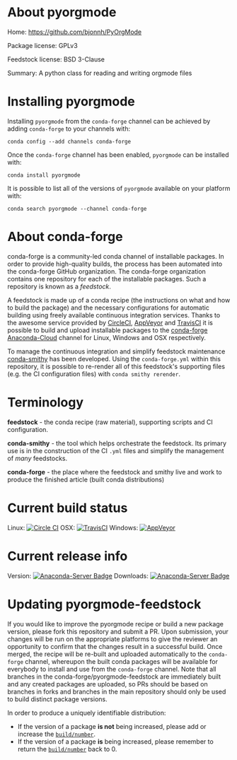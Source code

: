 About pyorgmode
===============

Home: https://github.com/bjonnh/PyOrgMode

Package license: GPLv3

Feedstock license: BSD 3-Clause

Summary: A python class for reading and writing orgmode files



Installing pyorgmode
====================

Installing `pyorgmode` from the `conda-forge` channel can be achieved by adding `conda-forge` to your channels with:

```
conda config --add channels conda-forge
```

Once the `conda-forge` channel has been enabled, `pyorgmode` can be installed with:

```
conda install pyorgmode
```

It is possible to list all of the versions of `pyorgmode` available on your platform with:

```
conda search pyorgmode --channel conda-forge
```


About conda-forge
=================

conda-forge is a community-led conda channel of installable packages.
In order to provide high-quality builds, the process has been automated into the
conda-forge GitHub organization. The conda-forge organization contains one repository
for each of the installable packages. Such a repository is known as a *feedstock*.

A feedstock is made up of a conda recipe (the instructions on what and how to build
the package) and the necessary configurations for automatic building using freely
available continuous integration services. Thanks to the awesome service provided by
[CircleCI](https://circleci.com/), [AppVeyor](http://www.appveyor.com/)
and [TravisCI](https://travis-ci.org/) it is possible to build and upload installable
packages to the [conda-forge](https://anaconda.org/conda-forge)
[Anaconda-Cloud](http://docs.anaconda.org/) channel for Linux, Windows and OSX respectively.

To manage the continuous integration and simplify feedstock maintenance
[conda-smithy](http://github.com/conda-forge/conda-smithy) has been developed.
Using the ``conda-forge.yml`` within this repository, it is possible to re-render all of
this feedstock's supporting files (e.g. the CI configuration files) with ``conda smithy rerender``.


Terminology
===========

**feedstock** - the conda recipe (raw material), supporting scripts and CI configuration.

**conda-smithy** - the tool which helps orchestrate the feedstock.
                   Its primary use is in the construction of the CI ``.yml`` files
                   and simplify the management of *many* feedstocks.

**conda-forge** - the place where the feedstock and smithy live and work to
                  produce the finished article (built conda distributions)

Current build status
====================

Linux: [![Circle CI](https://circleci.com/gh/conda-forge/pyorgmode-feedstock.svg?style=shield)](https://circleci.com/gh/conda-forge/pyorgmode-feedstock)
OSX: [![TravisCI](https://travis-ci.org/conda-forge/pyorgmode-feedstock.svg?branch=master)](https://travis-ci.org/conda-forge/pyorgmode-feedstock)
Windows: [![AppVeyor](https://ci.appveyor.com/api/projects/status/github/conda-forge/pyorgmode-feedstock?svg=True)](https://ci.appveyor.com/project/conda-forge/pyorgmode-feedstock/branch/master)

Current release info
====================
Version: [![Anaconda-Server Badge](https://anaconda.org/conda-forge/pyorgmode/badges/version.svg)](https://anaconda.org/conda-forge/pyorgmode)
Downloads: [![Anaconda-Server Badge](https://anaconda.org/conda-forge/pyorgmode/badges/downloads.svg)](https://anaconda.org/conda-forge/pyorgmode)


Updating pyorgmode-feedstock
============================

If you would like to improve the pyorgmode recipe or build a new
package version, please fork this repository and submit a PR. Upon submission,
your changes will be run on the appropriate platforms to give the reviewer an
opportunity to confirm that the changes result in a successful build. Once
merged, the recipe will be re-built and uploaded automatically to the
`conda-forge` channel, whereupon the built conda packages will be available for
everybody to install and use from the `conda-forge` channel.
Note that all branches in the conda-forge/pyorgmode-feedstock are
immediately built and any created packages are uploaded, so PRs should be based
on branches in forks and branches in the main repository should only be used to
build distinct package versions.

In order to produce a uniquely identifiable distribution:
 * If the version of a package **is not** being increased, please add or increase
   the [``build/number``](http://conda.pydata.org/docs/building/meta-yaml.html#build-number-and-string).
 * If the version of a package **is** being increased, please remember to return
   the [``build/number``](http://conda.pydata.org/docs/building/meta-yaml.html#build-number-and-string)
   back to 0.
